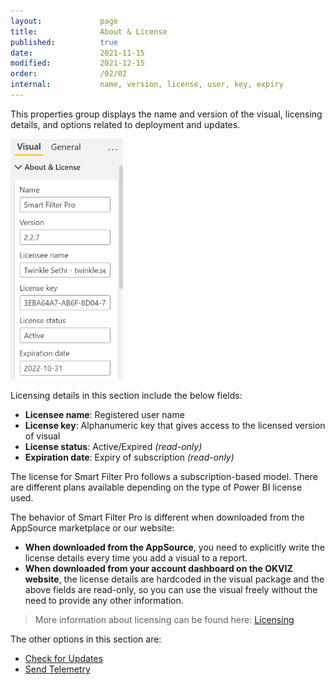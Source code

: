 ```yaml
---
layout:             page
title:              About & License
published:          true
date:               2021-11-15
modified:           2021-12-15
order:              /02/02
internal:           name, version, license, user, key, expiry
---
```

This properties group displays the name and version of the visual, licensing details, and options related to deployment and updates.

<img src="images/license-options.png" width="180">

Licensing details in this section include the below fields:

-	**Licensee name**: Registered user name
-	**License key**: Alphanumeric key that gives access to the licensed version of visual
-	**License status**: Active/Expired *(read-only)*
-	**Expiration date**: Expiry of subscription *(read-only)*

The license for Smart Filter Pro follows a subscription-based model. There are different plans available depending on the type of Power BI license used. 

The behavior of Smart Filter Pro is different when downloaded from the AppSource marketplace or our website: 
 - **When downloaded from the AppSource**, you need to explicitly write the license details every time you add a visual to a report.
 - **When downloaded from your account dashboard on the OKVIZ website**, the license details are hardcoded in the visual package and the above fields are read-only, so you can use the visual freely without the need to provide any other information.

> More information about licensing can be found here: [Licensing](../../general/licensing.md)

The other options in this section are:
- [Check for Updates](check-for-updates.md)
- [Send Telemetry](send-telemetry.md)

